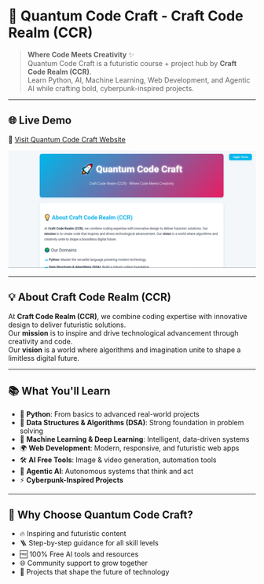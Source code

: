 # 🚀 Quantum Code Craft - Craft Code Realm (CCR)

> **Where Code Meets Creativity** ✨  
> Quantum Code Craft is a futuristic course + project hub by **Craft Code Realm (CCR)**.  
> Learn Python, AI, Machine Learning, Web Development, and Agentic AI while crafting bold, cyberpunk-inspired projects.  

---

## 🌐 Live Demo  
🔗 [Visit Quantum Code Craft Website](https://craftcoderealm-maker.github.io/Quantum-Craft-Code-Info/#)  

![Preview Screenshot](Web.png)

---

## 💡 About Craft Code Realm (CCR)
At **Craft Code Realm (CCR)**, we combine coding expertise with innovative design to deliver futuristic solutions.  
Our **mission** is to inspire and drive technological advancement through creativity and code.  
Our **vision** is a world where algorithms and imagination unite to shape a limitless digital future.

---

## 📚 What You'll Learn
- 🐍 **Python**: From basics to advanced real-world projects  
- 🧩 **Data Structures & Algorithms (DSA)**: Strong foundation in problem solving  
- 🤖 **Machine Learning & Deep Learning**: Intelligent, data-driven systems  
- 🌍 **Web Development**: Modern, responsive, and futuristic web apps  
- 🛠️ **AI Free Tools**: Image & video generation, automation tools  
- 🧠 **Agentic AI**: Autonomous systems that think and act  
- ⚡ **Cyberpunk-Inspired Projects**  

---

## 🌟 Why Choose Quantum Code Craft?
- 🔥 Inspiring and futuristic content  
- 🪜 Step-by-step guidance for all skill levels  
- 🆓 100% Free AI tools and resources  
- 🌐 Community support to grow together  
- 🚀 Projects that shape the future of technology  
